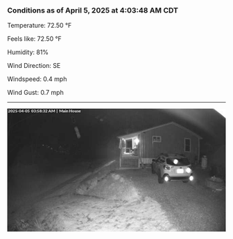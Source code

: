 ### Conditions as of April 5, 2025 at 4:03:48 AM CDT 

Temperature: 72.50 &deg;F

Feels like: 72.50 &deg;F

Humidity: 81%

Wind Direction: SE

Windspeed: 0.4 mph

Wind Gust: 0.7 mph

---

<img src="./images/latest.jpeg"/>

